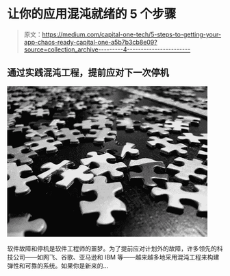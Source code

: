 # 让你的应用混沌就绪的 5 个步骤

> 原文：<https://medium.com/capital-one-tech/5-steps-to-getting-your-app-chaos-ready-capital-one-a5b7b3cb8e09?source=collection_archive---------4----------------------->

## 通过实践混沌工程，提前应对下一次停机

![](img/1c44a709c57e106b4ae89e3c0f3f5f4d.png)

软件故障和停机是软件工程师的噩梦。为了提前应对计划外的故障，许多领先的科技公司——如网飞、谷歌、亚马逊和 IBM 等——越来越多地采用混沌工程来构建弹性和可靠的系统。如果你是新来的…